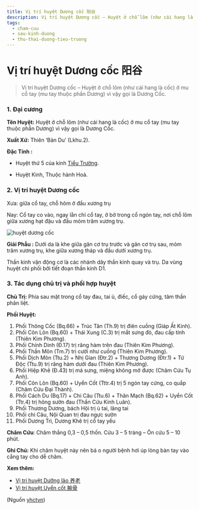 ```yaml
---
title: Vị trí huyệt Dương cốc 阳谷
description: Vị trí huyệt Dương cốc – Huyệt ở chỗ lõm (như cái hang là cốc) ở mu cổ tay (mu tay thuộc phần Dương) vì vậy gọi là Dương Cốc.
tags:
  - cham-cuu
  - sau-kinh-duong
  - thu-thai-duong-tieu-truong
---
```


# Vị trí huyệt Dương cốc 阳谷 

> Vị trí huyệt Dương cốc – Huyệt ở chỗ lõm (như cái hang là cốc) ở mu cổ tay (mu tay thuộc phần Dương) vì vậy gọi là Dương Cốc.

### 1. Đại cương

**Tên Huyệt:** Huyệt ở chỗ lõm (như cái hang là cốc) ở mu cổ tay (mu tay thuộc phần Dương) vì vậy gọi là Dương Cốc.

**Xuất Xứ:** Thiên ‘Bản Du’ (Lkhu.2).

**Đặc Tính :**

+ Huyệt thứ 5 của kinh [Tiểu Trường](/yhctvn/kinh-thu-thai-duong-tieu-truong/).

+ Huyệt Kinh, Thuộc hành Hoả.

### 2. Vị trí huyệt Dương cốc

Xưa: giữa cổ tay, chỗ hõm ở đầu xương trụ

Nay: Cổ tay co vào, ngay lằn chỉ cổ tay, ở bờ trong cổ ngón tay, nơi chỗ lõm giữa xương hạt đậu và đầu mỏm trâm xương trụ.

![huyệt dương cốc](/imgs/yhctvn/huyet-duong-coc-300x169.jpg)

**Giải Phẫu :** Dưới da là khe giữa gân cơ trụ trước và gân cơ trụ sau, mỏm trâm xương trụ, khe giữa xương tháp và đầu dưới xương trụ.

Thần kinh vận động cơ là các nhánh dây thần kinh quay và trụ. Da vùng huyệt chi phối bởi tiết đoạn thần kinh D1.

### 3. Tác dụng chủ trị và phối hợp huyệt

**Chủ Trị:** Phía sau mặt trong cổ tay đau, tai ù, điếc, cổ gáy cứng, tâm thần phân liệt.

**Phối Huyệt:**

1. Phối Thông Cốc (Bq.66) + Trúc Tân (Th.9) trị điên cuồng (Giáp Ất Kinh).
2. Phối Côn Lôn (Bq.60) + Thái Xung (C.3) trị mắt sưng đỏ, đau cấp tính (Thiên Kim Phương).
3. Phối Chính Dinh (Đ.17) trị răng hàm trên đau (Thiên Kim Phương).
4. Phối Thần Môn (Tm.7) trị cười như cuồng (Thiên Kim Phương).
5. Phối Dịch Môn (Ttu.2) + Nhị Gian (Đtr.2) + Thương Dương (Đtr.1) + Tứ Độc (Ttu.9) trị răng hàm dưới đau (Thiên Kim Phương).
6. Phối Hiệp Khê (Đ.43) trị má sưng, miệng không mở được (Châm Cứu Tụ Anh).
7. Phối Côn Lôn (Bq.60) + Uyển Cốt (Tttr.4) trị 5 ngón tay cứng, co quắp (Châm Cứu Đại Thành).
8. Phối Cách Du (Bq.17) + Chi Câu (Ttu.6) + Thân Mạch (Bq.62) + Uyển Cốt (Ttr.4) trị hông sườn đau (Thần Cứu Kinh Luân).
9. Phối Thương Dương, bách Hội trị ù tai, lãng tai
10. Phối chi Câu, Nội Quan trị đau ngực sườn
11. Phối Dương Trì, Dương Khê trị cổ tay yếu

**Châm Cứu**: Châm thẳng 0,3 – 0,5 thốn. Cứu 3 – 5 tráng – Ôn cứu 5 – 10 phút.

**Ghi Chú:** Khi châm huyệt này nên bả o người bệnh hơi úp lòng bàn tay vào cẳng tay cho dễ châm.

**Xem thêm:**

* [Vị trí huyệt Dưỡng lão 养老](/yhctvn/vi-tri-huyet-duong-lao-%e5%85%bb%e8%80%81/)
* [Vị trí huyệt Uyển cốt 腕骨](/yhctvn/vi-tri-huyet-uyen-cot-%e8%85%95%e9%aa%a8/)

(Nguồn <a href="https://yhctvn.com/vi-tri-huyet-duong-coc-阳谷/" target="_blank">yhctvn</a>)
